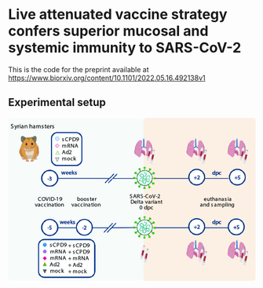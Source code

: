 # Live attenuated vaccine strategy confers superior mucosal and systemic immunity to SARS-CoV-2
This is the code for the preprint available at https://www.biorxiv.org/content/10.1101/2022.05.16.492138v1

## Experimental setup
![Experimental setup](overview.jpg)
